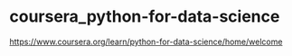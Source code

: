# coursera_python-for-data-science
https://www.coursera.org/learn/python-for-data-science/home/welcome

